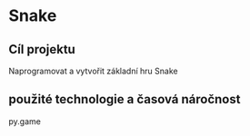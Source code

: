 # Snake
## Cíl projektu
Naprogramovat a vytvořit základní hru Snake 

## použité technologie a časová náročnost
py.game
